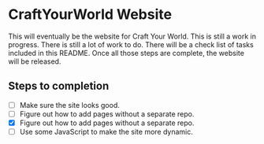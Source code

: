 # CraftYourWorld Website
This will eventually be the website for Craft Your World. This is still a work in progress. There is still a lot of work to do. There will be a check list of tasks included in this README. Once all those steps are complete, the website will be released.   

## Steps to completion
- [ ] Make sure the site looks good.
- [ ] Figure out how to add pages without a separate repo.
- [x] Figure out how to add pages without a separate repo.
- [ ] Use some JavaScript to make the site more dynamic.
